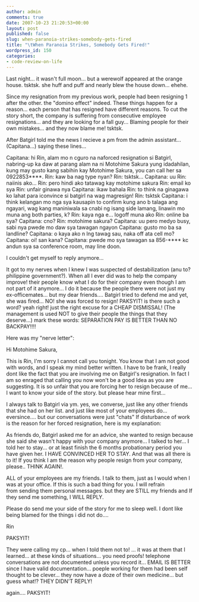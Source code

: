 ```yaml
---
author: admin
comments: true
date: 2007-10-23 21:20:53+00:00
layout: post
published: false
slug: when-paranoia-strikes-somebody-gets-fired
title: "\tWhen Paranoia Strikes, Somebody Gets Fired!"
wordpress_id: 150
categories:
- code-review-on-life
---
```


Last night... it wasn't full moon... but a werewolf appeared at the orange house. tsktsk. she huff and puff and nearly blew the house down... ehehe.

Since my resignation from my previous work, people had been resigning 1 after the other. the "domino effect" indeed. These things happen for a reason... each person that has resigned have different reasons. To cut the story short, the company is suffering from consecutive employee resignations... and they are looking for a fall guy... Blaming people for their own mistakes... and they now blame me! tsktsk.

After Batgirl told me the news I recieve a pm from the admin assistant... (Capitana...) saying these lines...


Capitana: hi Rin, alam mo n cguro na naforced resignation si Batgirl, nabring-up ka daw at parang alam na ni Motohime Sakura yung idadahilan, kung may gusto kang sabihin kay Motohime Sakura, you can call her sa 0922853****.
Rin: kaw ba nag type nyan?
Rin: tsktsk...
Capitana: uu
Rin: naiinis ako...
Rin: pero hindi ako tatawag kay motohime sakura
Rin: email ko sya
Rin: unfair ginawa nya
Capitana: ikaw bahala
Rin: to think na ginagawa ko lahat para iconvince si batgirl na wag magresign!
Rin: tsktsk
Capitana: i think kelangan mo nga sya kausapin to confirm kung ano b talaga ang ngayari, wag kang maniniwala sa cnabi ng isang side lamang, linawin mo muna ang both parties, k?
Rin: kaya nga e... logoff muna ako
Rin: online ba sya?
Capitana: cno?
Rin: motohime sakura?
Capitana: uu pero medyo busy, sabi nya pwede mo daw sya tawagan ngayon
Capitana: gusto mo ba sa landline?
Capitana: o kaya ako n lng tawag sau, naka off ata cell mo?
Capitana: oi! san kana?
Capitana: pwede mo sya tawagan sa 856-**** kc andun sya sa conference room, may line doon.


I couldn't get myself to reply anymore...

It got to my nerves when I knew I was suspected of destabilization (anu to? philippine government?). When all I ever did was to help the company improve! their people know what I do for their company even though I am not part of it anymore... I do it because the people there were not just my ex-officemates... but my dear friends.... Batgirl tried to defend me and yet, she was fired... NO! she was forced to resign! PAKSYIT! is there such a word? yeah right! just the right excuse for a CHEAP DISMISSAL! (The management is used NOT to give their people the things that they deserve...) mark these words: SEPARATION PAY IS BETTER THAN NO BACKPAY!!!!

Here was my "nerve letter":





Hi Motohime Sakura,




This is Rin, I'm sorry I cannot call you tonight. You know that I am not good with words, and I speak my mind better written. I have to be frank, I really dont like the fact that you are involving me on Batgirl's resignation. In fact I am so enraged that calling you now won't be a good Idea as you are suggesting. It is so unfair that you are forcing her to resign because of me... I want to know your side of the story. but please hear mine first...




I always talk to Batgirl via ym. yes, we converse, just like any other friends that she had on her list. and just like most of your employees do... eversince.... but our conversations were just "chats" If disturbance of work is the reason for her forced resignation, here is my explanation:




As friends do, Batgirl asked me for an advice, she wanted to resign because she said she wasn't happy with your company anymore... I talked to her... I told her to stay... or at least finish the 6 months probationary period you have given her. I HAVE CONVINCED HER TO STAY. And that was all there is to it! If you think I am the reason why people resign from your company, please.. THINK AGAIN!. 




ALL of your employees are my friends. I talk to them, just as I would when I was at your office. If this is such a bad thing for you. I will refrain from sending them personal messages. but they are STILL my friends and If they send me something, I WILL REPLY. 




Please do send me your side of the story for me to sleep well. I dont like being blamed for the things i did not do....




Rin





PAKSYIT!

They were calling my cp... when I told them not to! ... it was at them that I learned... at these kinds of situations... you need proofs! telephone conversations are not documented unless you record it... EMAIL IS BETTER since I have valid documentation... poeple working for them had been self thought to be clever... they now have a doze of their own medicine... but guess what!? THEY DIDN'T REPLY!

again.... PAKSYIT!
